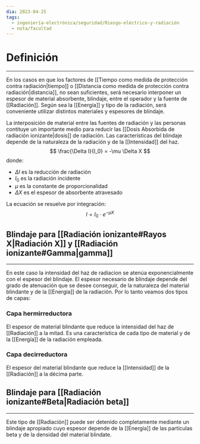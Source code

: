 ```yaml
---
dia: 2023-04-25
tags:
  - ingeniería-electrónica/seguridad/Riesgo-eléctrico-y-radiación
  - nota/facultad
---
```

# Definición
---
En los casos en que los factores de [[Tiempo como medida de protección contra radiación|tiempo]] o [[Distancia como medida de protección contra radiación|distancia]], no sean suficientes, será necesario interponer un espesor de material absorbente, blindaje, entre el operador y la fuente de [[Radiación]]. Según sea la [[Energía]] y tipo de la radiación, será conveniente utilizar distintos materiales y espesores de blindaje.

La interposición de material entre las fuentes de radiación y las personas contituye un importante medio para reducir las [[Dosis Absorbida de radiación ionizante|dosis]] de radiación. Las características del blindaje depende de la naturaleza de la radiación y de la [[Intensidad]] del haz.
$$ \frac{\Delta I}{I_0} = -\mu \Delta X $$ donde:
* $\Delta I$ es la reducción de radiación
* $I_0$ es la radiación incidente
* $\mu$ es la constante de proporcionalidad
* $\Delta X$ es el espesor de absorbente atravesado

La ecuación se resuelve por integración: $$ I = I_0 \cdot e^{-\mu X} $$
## Blindaje para [[Radiación ionizante#Rayos X|Radiación X]] y [[Radiación ionizante#Gamma|gamma]]
---
En este caso la intensidad del haz de radiacion se atenúa exponencialmente con el espesor del blindaje. El espesor necesario de blindaje depende del grado de atenuación que se desee conseguir, de la naturaleza del material blindante y de la [[Energía]] de la radiación. Por lo tanto veamos dos tipos de capas:

### Capa hermirreductora
El espesor de material blindante que reduce la intensidad del haz de [[Radiación]] a la mitad. Es una característica de cada tipo de material y de la [[Energía]] de la radiación empleada.


### Capa decirreductora
El espesor del material blindante que reduce la [[Intensidad]] de la [[Radiación]] a la décima parte.


## Blindaje para [[Radiación ionizante#Beta|Radiación beta]]
---
Este tipo de [[Radiación]] puede ser detenido completamente mediante un blindaje apropiado cuyo espesor depende de la [[Energía]] de las partículas beta y de la densidad del material blindate.